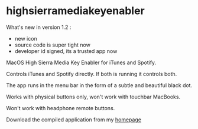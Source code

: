 # highsierramediakeyenabler

What's new in version 1.2 :
- new icon
- source code is super tight now
- developer id signed, its a trusted app now

MacOS High Sierra Media Key Enabler for iTunes and Spotify.

Controls iTunes and Spotify directly. If both is running it controls both.

The app runs in the menu bar in the form of a subtle and beautiful black dot.

Works with physical buttons only, won't work with touchbar MacBooks.

Won't work with headphone remote buttons.

Download the compiled application from my [homepage](http://milgra.com/high-sierra-media-key-enabler.html)
